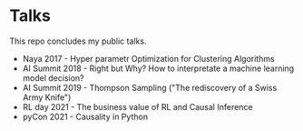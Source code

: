 Talks
=====
This repo concludes my public talks.

* Naya 2017 - Hyper parametr Optimization for Clustering Algorithms
* AI Summit 2018 - Right but Why? How to interpretate a machine learning model decision?
* AI Summit 2019 - Thompson Sampling ("The rediscovery of a Swiss Army Knife") 
* RL day 2021 - The business value of RL and Causal Inference
* pyCon 2021 - Causality in Python
